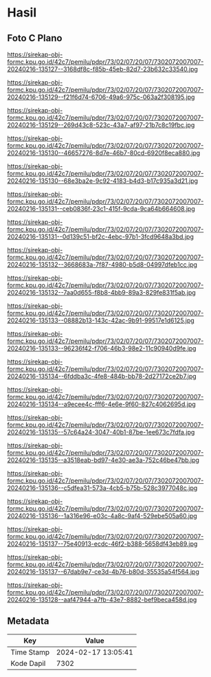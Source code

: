 # Hasil

## Foto C Plano

https://sirekap-obj-formc.kpu.go.id/42c7/pemilu/pdpr/73/02/07/20/07/7302072007007-20240216-135127--3168df8c-f85b-45eb-82d7-23b632c33540.jpg

https://sirekap-obj-formc.kpu.go.id/42c7/pemilu/pdpr/73/02/07/20/07/7302072007007-20240216-135129--f21f6d74-6706-49a6-975c-063a2f308195.jpg

https://sirekap-obj-formc.kpu.go.id/42c7/pemilu/pdpr/73/02/07/20/07/7302072007007-20240216-135129--269d43c8-523c-43a7-af97-21b7c8c19fbc.jpg

https://sirekap-obj-formc.kpu.go.id/42c7/pemilu/pdpr/73/02/07/20/07/7302072007007-20240216-135130--46657276-8d7e-46b7-80cd-6920f8eca880.jpg

https://sirekap-obj-formc.kpu.go.id/42c7/pemilu/pdpr/73/02/07/20/07/7302072007007-20240216-135130--68e3ba2e-9c92-4183-b4d3-b17c935a3d21.jpg

https://sirekap-obj-formc.kpu.go.id/42c7/pemilu/pdpr/73/02/07/20/07/7302072007007-20240216-135131--ceb0836f-23c1-415f-9cda-9ca64b664608.jpg

https://sirekap-obj-formc.kpu.go.id/42c7/pemilu/pdpr/73/02/07/20/07/7302072007007-20240216-135131--0d139c51-bf2c-4ebc-97b1-3fcd9648a3bd.jpg

https://sirekap-obj-formc.kpu.go.id/42c7/pemilu/pdpr/73/02/07/20/07/7302072007007-20240216-135132--3668683a-7f87-4980-b5d8-04997dfeb1cc.jpg

https://sirekap-obj-formc.kpu.go.id/42c7/pemilu/pdpr/73/02/07/20/07/7302072007007-20240216-135132--7aa0d655-f8b8-4bb9-89a3-829fe831f5ab.jpg

https://sirekap-obj-formc.kpu.go.id/42c7/pemilu/pdpr/73/02/07/20/07/7302072007007-20240216-135133--08882b13-143c-42ac-9b91-99517e1d6125.jpg

https://sirekap-obj-formc.kpu.go.id/42c7/pemilu/pdpr/73/02/07/20/07/7302072007007-20240216-135133--96236f42-f706-46b3-98e2-11c90940d9fe.jpg

https://sirekap-obj-formc.kpu.go.id/42c7/pemilu/pdpr/73/02/07/20/07/7302072007007-20240216-135134--6fddba3c-4fe8-484b-bb78-2d27172ce2b7.jpg

https://sirekap-obj-formc.kpu.go.id/42c7/pemilu/pdpr/73/02/07/20/07/7302072007007-20240216-135134--a9ecee4c-fff6-4e6e-9f60-827c4062695d.jpg

https://sirekap-obj-formc.kpu.go.id/42c7/pemilu/pdpr/73/02/07/20/07/7302072007007-20240216-135135--57c64a24-3047-40b1-87be-1ee673c7fdfa.jpg

https://sirekap-obj-formc.kpu.go.id/42c7/pemilu/pdpr/73/02/07/20/07/7302072007007-20240216-135135--a3518eab-bd97-4e30-ae3a-752c46be47bb.jpg

https://sirekap-obj-formc.kpu.go.id/42c7/pemilu/pdpr/73/02/07/20/07/7302072007007-20240216-135136--c5dfea31-573a-4cb5-b75b-528c3977048c.jpg

https://sirekap-obj-formc.kpu.go.id/42c7/pemilu/pdpr/73/02/07/20/07/7302072007007-20240216-135136--1a316e96-e03c-4a8c-9af4-529ebe505a60.jpg

https://sirekap-obj-formc.kpu.go.id/42c7/pemilu/pdpr/73/02/07/20/07/7302072007007-20240216-135137--75e40913-ecdc-46f2-b388-5658df43eb89.jpg

https://sirekap-obj-formc.kpu.go.id/42c7/pemilu/pdpr/73/02/07/20/07/7302072007007-20240216-135137--67dab9e7-ce3d-4b76-b80d-35535a54f564.jpg

https://sirekap-obj-formc.kpu.go.id/42c7/pemilu/pdpr/73/02/07/20/07/7302072007007-20240216-135128--aaf47944-a7fb-43e7-8882-bef9beca458d.jpg


## Metadata

| Key        | Value               |
| ---------- | ------------------- |
| Time Stamp | 2024-02-17 13:05:41 |
| Kode Dapil | 7302                |



